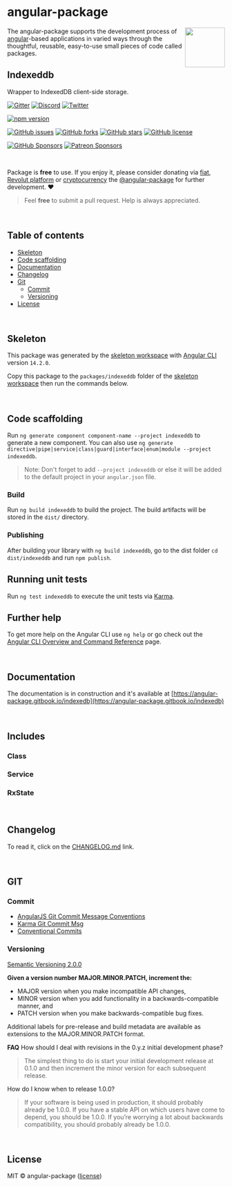 # angular-package

<a href='https://angular-package.dev' target='_blank'>
  <img align="right"  width="92" height="92" src="https://avatars.githubusercontent.com/u/31412194?s=400&u=c9929aa36826318ccac8f7b84516e1ce3af7e21c&v=4" />
</a>

The angular-package supports the development process of [angular](https://angular.io)-based applications in varied ways through the thoughtful, reusable, easy-to-use small pieces of code called packages.

## Indexeddb

Wrapper to IndexedDB client-side storage.

[![Gitter][gitter-badge]][gitter-chat]
[![Discord][discord-badge]][discord-channel]
[![Twitter][twitter-badge]][twitter-follow]

<!-- npm badge -->
[![npm version][indexeddb-npm-badge-svg]][indexeddb-npm-badge]

<!-- GitHub badges -->
[![GitHub issues][indexeddb-badge-issues]][indexeddb-issues]
[![GitHub forks][indexeddb-badge-forks]][indexeddb-forks]
[![GitHub stars][indexeddb-badge-stars]][indexeddb-stars]
[![GitHub license][indexeddb-badge-license]][indexeddb-license]

<!-- Sponsors -->
[![GitHub Sponsors][github-badge-sponsor]][github-sponsor-link]
[![Patreon Sponsors][patreon-badge]][patreon-link]

<br>

Package is **free** to use. If you enjoy it, please consider donating via [fiat](https://docs.angular-package.dev/v/sass/donate/fiat), [Revolut platform](https://checkout.revolut.com/pay/048b10a3-0e10-42c8-a917-e3e9cb4c8e29) or [cryptocurrency](https://spectrecss.angular-package.dev/donate/thb-cryptocurrency) the [@angular-package](https://github.com/sponsors/angular-package) for further development. ♥  

> Feel **free** to submit a pull request. Help is always appreciated.

<br>

## Table of contents

* [Skeleton](#skeleton)
* [Code scaffolding](#code-scaffolding)
* [Documentation](#documentation)
* [Changelog](#changelog)
* [Git](#git)
  * [Commit](#commit)
  * [Versioning](#versioning)
* [License](#license)

<br>

## Skeleton

This package was generated by the [skeleton workspace][skeleton] with [Angular CLI](https://github.com/angular/angular-cli) version `14.2.0`.

Copy this package to the `packages/indexeddb` folder of the [skeleton workspace][skeleton] then run the commands below.

<br>

## Code scaffolding

Run `ng generate component component-name --project indexeddb` to generate a new component. You can also use `ng generate directive|pipe|service|class|guard|interface|enum|module --project indexeddb`.
> Note: Don't forget to add `--project indexeddb` or else it will be added to the default project in your `angular.json` file.

### Build

Run `ng build indexeddb` to build the project. The build artifacts will be stored in the `dist/` directory.

### Publishing

After building your library with `ng build indexeddb`, go to the dist folder `cd dist/indexeddb` and run `npm publish`.

## Running unit tests

Run `ng test indexeddb` to execute the unit tests via [Karma](https://karma-runner.github.io).

## Further help

To get more help on the Angular CLI use `ng help` or go check out the [Angular CLI Overview and Command Reference](https://angular.io/cli) page.

<br>

## Documentation

The documentation is in construction and it's available at [https://angular-package.gitbook.io/indexedb](https://angular-package.gitbook.io/indexedb)

<br>

## Includes

### Class

### Service

### RxState

<br>

## Changelog

To read it, click on the [CHANGELOG.md][indexeddb-github-changelog] link.

<br>

## GIT

### Commit

* [AngularJS Git Commit Message Conventions][git-commit-angular]
* [Karma Git Commit Msg][git-commit-karma]
* [Conventional Commits][git-commit-conventional]

### Versioning

[Semantic Versioning 2.0.0][git-semver]

**Given a version number MAJOR.MINOR.PATCH, increment the:**

* MAJOR version when you make incompatible API changes,
* MINOR version when you add functionality in a backwards-compatible manner, and
* PATCH version when you make backwards-compatible bug fixes.

Additional labels for pre-release and build metadata are available as extensions to the MAJOR.MINOR.PATCH format.

**FAQ**
How should I deal with revisions in the 0.y.z initial development phase?

> The simplest thing to do is start your initial development release at 0.1.0 and then increment the minor version for each subsequent release.

How do I know when to release 1.0.0?

> If your software is being used in production, it should probably already be 1.0.0. If you have a stable API on which users have come to depend, you should be 1.0.0. If you’re worrying a lot about backwards compatibility, you should probably already be 1.0.0.

<br>

## License

MIT © angular-package ([license][indexeddb-license])

<!-- Funding -->
[github-badge-sponsor]: https://img.shields.io/static/v1?label=Sponsor&message=%E2%9D%A4&logo=GitHub&link=https://github.com/sponsors/angular-package
[github-sponsor-link]: https://github.com/sponsors/angular-package
[patreon-badge]: https://img.shields.io/endpoint.svg?url=https%3A%2F%2Fshieldsio-patreon.vercel.app%2Fapi%3Fusername%3Dangularpackage%26type%3Dpatrons&style=flat
[patreon-link]: https://www.patreon.com/join/angularpackage/checkout?fan_landing=true&rid=0

[angulario]: https://angular.io
[skeleton]: https://github.com/angular-package/skeleton

<!-- Update status -->
[experimental]: https://img.shields.io/badge/-Experimental-orange
[fix]: https://img.shields.io/badge/-Fix-red
[new]: https://img.shields.io/badge/-eNw-green
[update]: https://img.shields.io/badge/-Update-red
[documentation]: https://img.shields.io/badge/-Documentation-informational
[demonstration]: https://img.shields.io/badge/-Demonstration-green

<!-- Discord -->
[discord-badge]: https://img.shields.io/discord/925168966098386944?style=social&logo=discord&label=Discord
[discord-channel]: https://discord.com/invite/rUCR2CW75G

<!-- Gitter -->
[gitter-badge]: https://img.shields.io/gitter/room/angular-package/ap-sass?style=social&logo=gitter
[gitter-chat]: https://app.gitter.im/#/room/#ap-sass:gitter.im

<!-- Twitter -->
[twitter-badge]: https://img.shields.io/twitter/follow/angularpackage?label=%40angularpackage&style=social
[twitter-follow]: https://twitter.com/angularpackage

<!-- GIT -->
[git-semver]: http://semver.org/

<!-- GIT: commit -->
[git-commit-angular]: https://gist.github.com/stephenparish/9941e89d80e2bc58a153
[git-commit-karma]: http://karma-runner.github.io/0.10/dev/git-commit-msg.html
[git-commit-conventional]: https://www.conventionalcommits.org/en/v1.0.0/

<!-- This package: sass  -->
  <!-- GitHub: badges -->
  [indexeddb-badge-issues]: https://img.shields.io/github/issues/angular-package/indexeddb
  [indexeddb-badge-forks]: https://img.shields.io/github/forks/angular-package/indexeddb
  [indexeddb-badge-stars]: https://img.shields.io/github/stars/angular-package/indexeddb
  [indexeddb-badge-license]: https://img.shields.io/github/license/angular-package/indexeddb
  <!-- GitHub: badges links -->
  [indexeddb-issues]: https://github.com/angular-package/indexeddb/issues
  [indexeddb-forks]: https://github.com/angular-package/indexeddb/network
  [indexeddb-license]: https://github.com/angular-package/indexeddb/blob/master/LICENSE
  [indexeddb-stars]: https://github.com/angular-package/indexeddb/stargazers
<!-- This package -->
  [indexeddb-github-changelog]: https://github.com/angular-package/indexeddb/blob/main/CHANGELOG.md

<!-- Package: indexeddb -->
  <!-- npm -->
  [indexeddb-npm-badge-svg]: https://badge.fury.io/js/@angular-package%2Findexeddb.svg
  [indexeddb-npm-badge-png]: https://badge.fury.io/js/@angular-package%2Findexeddb.png
  [indexeddb-npm-badge]: https://badge.fury.io/js/@angular-package%2Findexeddb
  [indexeddb-npm-readme]: https://www.npmjs.com/package/@angular-package/indexeddb#readme

  <!-- GitHub -->
  [indexeddb-github-readme]: https://github.com/angular-package/indexeddb#readme

